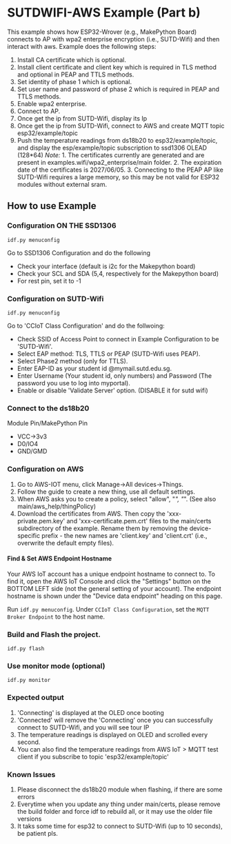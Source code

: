 # SUTDWIFI-AWS  Example (Part b)

This example shows how ESP32-Wrover (e.g., MakePython Board) connects to AP with wpa2 enterprise encryption (i.e., SUTD-Wifi) and then interact with aws. Example does the following steps:

1. Install CA certificate which is optional.
2. Install client certificate and client key which is required in TLS method and optional in PEAP and TTLS methods.
3. Set identity of phase 1 which is optional.
4. Set user name and password of phase 2 which is required in PEAP and TTLS methods.
5. Enable wpa2 enterprise.
6. Connect to AP.
7. Once get the ip from SUTD-Wifi, display its Ip
7. Once get the ip from SUTD-Wifi, connect to AWS and create MQTT topic esp32/example/topic
8. Push the temperature readings from ds18b20 to esp32/example/topic, and display the esp/example/topic subscription to ssd1306 OLEAD (128*64)
*Note:* 1. The certificates currently are generated and are present in examples.wifi/wpa2_enterprise/main folder.
        2. The expiration date of the certificates is 2027/06/05.
        3. Connecting to the PEAP AP like SUTD-Wifi requires a large memory, so this may be not valid for ESP32 modules without external sram.

## How to use Example

### Configuration ON THE SSD1306
```
idf.py menuconfig
```
Go to SSD1306 Configuration and do the following
* Check your interface (default is i2c for the Makepython board)
* Check your SCL and SDA (5,4, respectively for the Makepython board)
* For rest pin, set it to -1
### Configuration on SUTD-Wifi

```
idf.py menuconfig
```
Go to 'CCIoT Class Configuration' and do the follwoing:
* Check SSID of Access Point to connect in Example Configuration to be 'SUTD-Wifi'.
* Select EAP method: TLS, TTLS or PEAP (SUTD-Wifi uses PEAP).
* Select Phase2 method (only for TTLS).
* Enter EAP-ID as your student id @mymail.sutd.edu.sg.
* Enter Username (Your student id, only numbers) and Password (The password you use to log into myportal).
* Enable or disable 'Validate Server' option. (DISABLE it for sutd wifi)
### Connect to the ds18b20
Module Pin/MakePython Pin
* VCC->3v3
* D0/IO4
* GND/GMD
### Configuration on AWS
1. Go to AWS-IOT menu, click Manage->All devices->Things.
2. Follow the guide to create a new thing, use all default settings.
3. When AWS asks you to create a policy, select "allow", "*", "*". (See also main/aws_help/thingPolicy)
4. Download the certificates from AWS. Then copy the 'xxx-private.pem.key' and 'xxx-certificate.pem.crt' files to the main/certs subdirectory of the example. Rename them by removing the device-specific prefix - the new names are 'client.key' and 'client.crt' (i.e., overwrite the default empty files).
#### Find & Set AWS Endpoint Hostname 

Your AWS IoT account has a unique endpoint hostname to connect to. To find it, open the AWS IoT Console and click the "Settings" button on the BOTTOM LEFT side (not the general setting of your account). The endpoint hostname is shown under the "Device data endpoint" heading on this page.

Run `idf.py menuconfig`. Under `CCIoT Class Configuration`, set the `MQTT Broker Endpoint` to the host name.

### Build and Flash the project.

```
idf.py flash
```
### Use monitor mode (optional)
```
idf.py monitor
```
   
### Expected output
1. 'Connecting' is displayed at the OLED once booting
2. 'Connected' will remove the 'Connecting' once you can successfully connect to SUTD-Wifi, and you will see tour IP
3. The temperature readings is displayed on OLED and scrolled every second.
4. You can also find the temperature readings from AWS IoT > MQTT test client if you subscribe to topic 'esp32/example/topic'
### Known Issues
1. Please disconnect the ds18b20 module when flashing, if there are some errors
2. Everytime when you update any thing under main/certs, please remove the build folder and force idf to rebuild all, or it may use the older file versions
3. It taks some time for esp32 to connect to SUTD-Wifi (up to 10 seconds), be patient pls.

   
